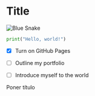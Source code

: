 # Title
![Blue Snake](https://www.worldatlas.com/upload/a4/91/91/shutterstock-1708408498.jpg)

``` python
print("Hello, world!")
```

- [X] Turn on GitHub Pages
- [ ] Outline my portfolio
- [ ] Introduce myself to the world



















Poner título
